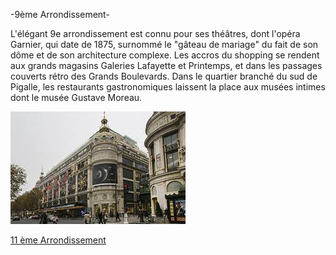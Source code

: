 -9ème Arrondissement-

L'élégant 9e arrondissement est connu pour ses théâtres, dont l'opéra Garnier, qui date de 1875, surnommé le "gâteau de mariage" du fait de son dôme et de son architecture complexe. Les accros du shopping se rendent aux grands magasins Galeries Lafayette et Printemps, et dans les passages couverts rétro des Grands Boulevards. Dans le quartier branché du sud de Pigalle, les restaurants gastronomiques laissent la place aux musées intimes dont le musée Gustave Moreau.

![Image 9ème](/jeu-heros-paris/9.jpg "Photo du 9ème")

[11 ème Arrondissement](11.md)
